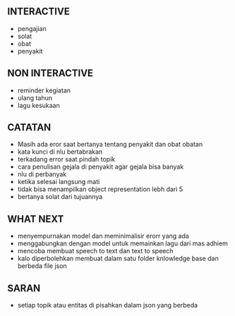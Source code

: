 ## INTERACTIVE

-   pengajian
-   solat
-   obat
-   penyakit

## NON INTERACTIVE

-   reminder kegiatan
-   ulang tahun
-   lagu kesukaan

## CATATAN

-   Masih ada eror saat bertanya tentang penyakit dan obat obatan
-   kata kunci di nlu bertabrakan
-   terkadang error saat pindah topik
-   cara penulisan gejala di penyakit agar gejala bisa banyak
-   nlu di perbanyak
-   ketika selesai langsung mati
-   tidak bisa menampilkan object representation lebh dari 5
-   bertanya solat dari tujuannya

## WHAT NEXT

- menyempurnakan model dan meminimalisir erorr yang ada
- menggabungkan dengan model untuk memainkan lagu dari mas adhiem
- mencoba membuat speech to text dan text to speech
- kalo diperbolehkan membuat dalam satu folder knlowledge base dan berbeda file json

## SARAN

- setiap topik atau entitas di pisahkan dalam json yang berbeda
